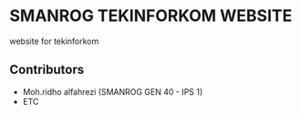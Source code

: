 #  SMANROG TEKINFORKOM WEBSITE
website for tekinforkom

## Contributors
* Moh.ridho alfahrezi (SMANROG GEN 40 - IPS 1)
* ETC

